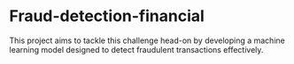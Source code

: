 # Fraud-detection-financial
This project aims to tackle this challenge head-on by developing a machine learning model designed to detect fraudulent transactions effectively.
